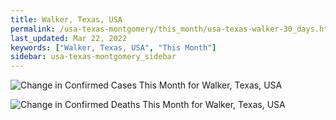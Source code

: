 ```yaml
---
title: Walker, Texas, USA
permalink: /usa-texas-montgomery/this_month/usa-texas-walker-30_days.html
last_updated: Mar 22, 2022
keywords: ["Walker, Texas, USA", "This Month"]
sidebar: usa-texas-montgomery_sidebar
---
```


![Change in Confirmed Cases This Month for Walker, Texas, USA](/covid_tracker/images/graphs/usa-texas-walker-delta_confirmed-30_days_graph.png)

![Change in Confirmed Deaths This Month for Walker, Texas, USA](/covid_tracker/images/graphs/usa-texas-walker-delta_deaths-30_days_graph.png)
